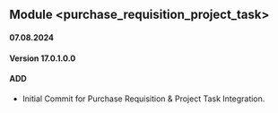 ## Module <purchase_requisition_project_task>

#### 07.08.2024
#### Version 17.0.1.0.0
#### ADD

- Initial Commit for Purchase Requisition & Project Task Integration.
